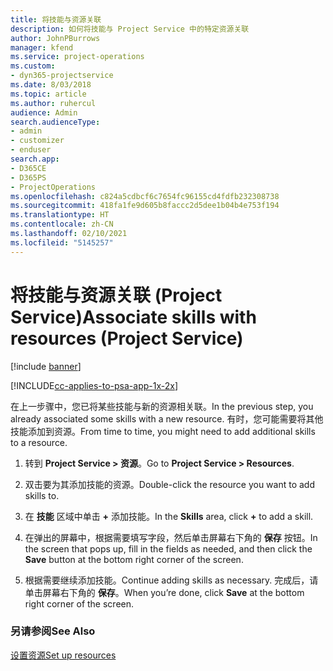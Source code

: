 ```yaml
---
title: 将技能与资源关联
description: 如何将技能与 Project Service 中的特定资源关联
author: JohnPBurrows
manager: kfend
ms.service: project-operations
ms.custom:
- dyn365-projectservice
ms.date: 8/03/2018
ms.topic: article
ms.author: ruhercul
audience: Admin
search.audienceType:
- admin
- customizer
- enduser
search.app:
- D365CE
- D365PS
- ProjectOperations
ms.openlocfilehash: c824a5cdbcf6c7654fc96155cd4fdfb232308738
ms.sourcegitcommit: 418fa1fe9d605b8faccc2d5dee1b04b4e753f194
ms.translationtype: HT
ms.contentlocale: zh-CN
ms.lasthandoff: 02/10/2021
ms.locfileid: "5145257"
---
```

# <a name="associate-skills-with-resources-project-service"></a><span data-ttu-id="4f9bc-103">将技能与资源关联 (Project Service)</span><span class="sxs-lookup"><span data-stu-id="4f9bc-103">Associate skills with resources (Project Service)</span></span>

[!include [banner](../includes/psa-now-project-operations.md)]

[!INCLUDE[cc-applies-to-psa-app-1x-2x](../includes/cc-applies-to-psa-app-1x-2x.md)]

<span data-ttu-id="4f9bc-104">在上一步骤中，您已将某些技能与新的资源相关联。</span><span class="sxs-lookup"><span data-stu-id="4f9bc-104">In the previous step, you already associated some skills with  a new resource.</span></span> <span data-ttu-id="4f9bc-105">有时，您可能需要将其他技能添加到资源。</span><span class="sxs-lookup"><span data-stu-id="4f9bc-105">From time to time, you might need to add additional skills to a resource.</span></span>  
  
1.  <span data-ttu-id="4f9bc-106">转到 **Project Service > 资源**。</span><span class="sxs-lookup"><span data-stu-id="4f9bc-106">Go to **Project Service > Resources**.</span></span>  
  
2.  <span data-ttu-id="4f9bc-107">双击要为其添加技能的资源。</span><span class="sxs-lookup"><span data-stu-id="4f9bc-107">Double-click the resource you want to add skills to.</span></span>  
  
3.  <span data-ttu-id="4f9bc-108">在 **技能** 区域中单击 **+** 添加技能。</span><span class="sxs-lookup"><span data-stu-id="4f9bc-108">In the **Skills** area, click **+** to add a skill.</span></span>  
  
4.  <span data-ttu-id="4f9bc-109">在弹出的屏幕中，根据需要填写字段，然后单击屏幕右下角的 **保存** 按钮。</span><span class="sxs-lookup"><span data-stu-id="4f9bc-109">In the screen that pops up, fill in the fields as needed, and then click the **Save** button at the bottom right corner of the screen.</span></span>  
  
5.  <span data-ttu-id="4f9bc-110">根据需要继续添加技能。</span><span class="sxs-lookup"><span data-stu-id="4f9bc-110">Continue adding skills as necessary.</span></span> <span data-ttu-id="4f9bc-111">完成后，请单击屏幕右下角的 **保存**。</span><span class="sxs-lookup"><span data-stu-id="4f9bc-111">When you’re done, click **Save** at the bottom right corner of the screen.</span></span>  
  
### <a name="see-also"></a><span data-ttu-id="4f9bc-112">另请参阅</span><span class="sxs-lookup"><span data-stu-id="4f9bc-112">See Also</span></span>  
 [<span data-ttu-id="4f9bc-113">设置资源</span><span class="sxs-lookup"><span data-stu-id="4f9bc-113">Set up resources</span></span>](../psa/set-up-resources.md)
